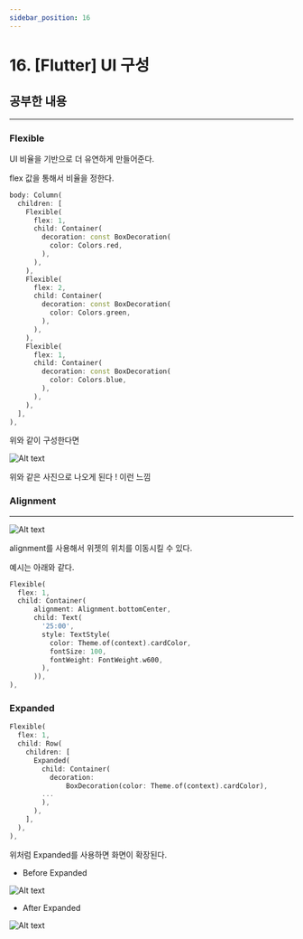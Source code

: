 ```yaml
---
sidebar_position: 16
---
```


# 16. [Flutter] UI 구성



## 공부한 내용
---

### Flexible

UI 비율을 기반으로 더 유연하게 만들어준다.

flex 값을 통해서 비율을 정한다.

```dart title='flexible'
body: Column(
  children: [
    Flexible(
      flex: 1,
      child: Container(
        decoration: const BoxDecoration(
          color: Colors.red,
        ),
      ),
    ),
    Flexible(
      flex: 2,
      child: Container(
        decoration: const BoxDecoration(
          color: Colors.green,
        ),
      ),
    ),
    Flexible(
      flex: 1,
      child: Container(
        decoration: const BoxDecoration(
          color: Colors.blue,
        ),
      ),
    ),
  ],
),
```

위와 같이 구성한다면

![Alt text](./img/flutter16/image.png)

위와 같은 사진으로 나오게 된다 ! 이런 느낌



### Alignment
---


![Alt text](./img/flutter16/image1.png)

alignment를 사용해서 위젯의 위치를 이동시킬 수 있다.

예시는 아래와 같다.

```dart
Flexible(
  flex: 1,
  child: Container(
      alignment: Alignment.bottomCenter,
      child: Text(
        '25:00',
        style: TextStyle(
          color: Theme.of(context).cardColor,
          fontSize: 100,
          fontWeight: FontWeight.w600,
        ),
      )),
),
```


### Expanded

```dart
Flexible(
  flex: 1,
  child: Row(
    children: [
      Expanded(
        child: Container(
          decoration:
              BoxDecoration(color: Theme.of(context).cardColor),
        ...
        ),
      ),
    ],
  ),
),
```

위처럼 Expanded를 사용하면 화면이 확장된다.


- Before Expanded

![Alt text](./img/flutter16/image2.png)


- After Expanded

![Alt text](./img/flutter16/image3.png)